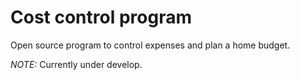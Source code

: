 # Cost control program

Open source program to control expenses and plan a home budget.

_NOTE:_ Currently under develop.